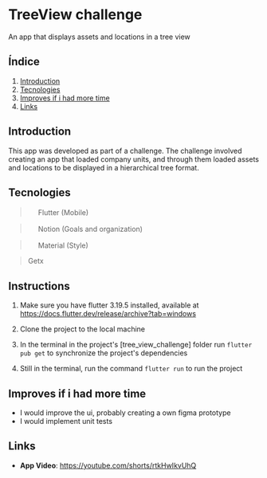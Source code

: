 # TreeView challenge

An app that displays assets and locations in a tree view

## Índice

1. [Introduction](#introduction)
2. [Tecnologies](#tecnologies)
3. [Improves if i had more time](#improves-if-i-had-more-time)
4. [Links](#links)

## Introduction
This app was developed as part of a challenge. The challenge involved creating an app that loaded company units, and through them loaded assets and locations to be displayed in a hierarchical tree format.

## Tecnologies
> <img src="https://cdn.jsdelivr.net/gh/devicons/devicon/icons/flutter/flutter-original.svg" width="16" height="16"/> Flutter (Mobile)

> <img src="https://cdn.iconscout.com/icon/free/png-256/free-notion-2296040-1911999.png?f=webp" width="16" height="16"/> Notion (Goals and organization)

> <img src="https://upload.wikimedia.org/wikipedia/commons/thumb/c/c7/Google_Material_Design_Logo.svg/1024px-Google_Material_Design_Logo.svg.png" width="16" height="16"/> Material (Style)

> Getx

## Instructions
1. Make sure you have flutter 3.19.5 installed, available at https://docs.flutter.dev/release/archive?tab=windows

3. Clone the project to the local machine

4. In the terminal in the project's [tree_view_challenge] folder run `flutter pub get` to synchronize the project's dependencies

5. Still in the terminal, run the command `flutter run` to run the project

## Improves if i had more time
- I would improve the ui, probably creating a own figma prototype
- I would implement unit tests

## Links
- __App Video__: https://youtube.com/shorts/rtkHwIkvUhQ
